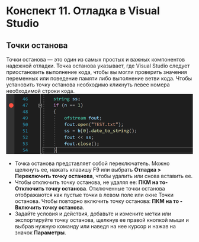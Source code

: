 # Конспект 11. Отладка в Visual Studio

## Точки останова
Точки останова — это один из самых простых и важных компонентов надежной отладки. Точка останова указывает, где Visual Studio следует приостановить выполнение кода, чтобы вы могли проверить значения переменных или поведение памяти либо выполнение ветви кода.
Чтобы установить точку останова необходимо кликнуть левее номера необходимой строки кода.
![Точка останова](https://github.com/fakokk/abstracts/blob/main/images/t_o.png)
- Точка останова представляет собой переключатель. Можно щелкнуть ее, нажать клавишу F9 или выбрать **Отладка > Переключить точку останова**, чтобы удалить или снова вставить ее.
- Чтобы отключить точку останова, не удаляя ее: **ПКМ на то- Отключить точку останова**. Отключенные точки останова отображаются как пустые точки в левом поле или окне Точки останова. Чтобы повторно включить точку останова: **ПКМ на то - Включить точку останова**.
- Задайте условия и действия, добавьте и измените метки или экспортируйте точку останова, щелкнув ее правой кнопкой мыши и выбрав нужную команду или наведя на нее курсор и нажав на значок **Параметры**.
